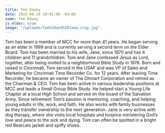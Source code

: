 ```yaml
---
title: Tom Dewey
date: 2018-09-24 10:01:00 -04:00
name: Tom Dewey
is_elder: true
image: "/uploads/Tom%20and%20Jane.crop.jpg"
---
```


Tom has been a member of MCC for more than 41 years. He began serving as an elder in 1989 and is currently serving a second term on the Elder Board. Tom has been married to his wife, Jane, since 1970 and has 4 children and 11 grandchildren. Tom and Jane confessed Jesus as Lord, together, after being invited to a neighborhood Bible Study in 1976. Born and raised in Cincinnati, Tom served in the USAF and was VP of Sales and Marketing for Cincinnati Time Recorder Co. for 12 years. After leaving Time Recorder, he became an owner of The Ohmart Corporation and retired as the Chairman & CEO. Tom has been active in various leadership positions at MCC and leads a Small Group Bible Study. He helped start a Young Life Chapter at a local High School and served on the board of the Salvation Army. Since retirement Tom’s passion is mentoring, coaching, and helping young adults in life, work, and faith. He also works with family businesses as they transfer ownership to the next generation. Jane is very active with dog therapy, where she visits local hospitals and hospice ministering God’s love and peace to the sick and dying. Tom can often be spotted in a bright red Bearcats jacket and spiffy shoes.
